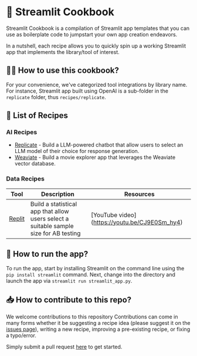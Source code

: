 # 📖 Streamlit Cookbook

Streamlit Cookbook is a compilation of Streamlit app templates that you can use as boilerplate code to jumpstart your own app creation endeavors.

In a nutshell, each recipe allows you to quickly spin up a working Streamlit app that implements the library/tool of interest. 

## 🧑‍🍳 How to use this cookbook?
For your convenience, we've categorized tool integrations by library name. For instance, Streamlit app built using OpenAI is a sub-folder in the `replicate` folder, thus `recipes/replicate`.

## 🍪 List of Recipes

### AI Recipes
- [Replicate](https://github.com/streamlit/cookbook/tree/main/recipes/replicate) - Build a LLM-powered chatbot that allow users to select an LLM model of their choice for response generation.
- [Weaviate](https://github.com/streamlit/cookbook/tree/main/recipes/weaviate) - Build a movie explorer app that leverages the Weaviate vector database.

### Data Recipes
| Tool | Description | Resources |
| -- | -- | -- |
| [Replit](https://github.com/streamlit/cookbook/tree/main/recipes/replit) | Build a statistical app that allow users select a suitable sample size for AB testing | [YouTube video] (https://youtu.be/CJ9E0Sm_hy4) |


## 🏃 How to run the app?
To run the app, start by installing Streamlit on the command line using the `pip install streamlit` command. Next, change into the directory and launch the app via `streamlit run streamlit_app.py`.

## 📥 How to contribute to this repo?
We welcome contributions to this repository  Contributions can come in many forms whether it be suggesting a recipe idea (please suggest it on the [issues page](https://github.com/streamlit/streamlit-cookbook/issues)), writing a new recipe, improving a pre-existing recipe, or fixing a typo/error.

Simply submit a pull request [here](https://github.com/streamlit/streamlit-cookbook/pulls) to get started.
